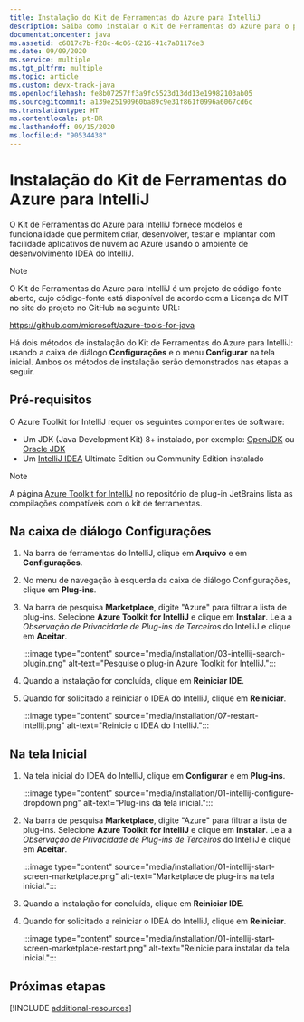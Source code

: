 ```yaml
---
title: Instalação do Kit de Ferramentas do Azure para IntelliJ
description: Saiba como instalar o Kit de Ferramentas do Azure para o plug-in IntelliJ para criar e implantar aplicativos de nuvem no Azure.
documentationcenter: java
ms.assetid: c6817c7b-f28c-4c06-8216-41c7a8117de3
ms.date: 09/09/2020
ms.service: multiple
ms.tgt_pltfrm: multiple
ms.topic: article
ms.custom: devx-track-java
ms.openlocfilehash: fe8b07257ff3a9fc5523d13dd13e19982103ab05
ms.sourcegitcommit: a139e25190960ba89c9e31f861f0996a6067cd6c
ms.translationtype: HT
ms.contentlocale: pt-BR
ms.lasthandoff: 09/15/2020
ms.locfileid: "90534438"
---
```

# <a name="installing-the-azure-toolkit-for-intellij"></a>Instalação do Kit de Ferramentas do Azure para IntelliJ

O Kit de Ferramentas do Azure para IntelliJ fornece modelos e funcionalidade que permitem criar, desenvolver, testar e implantar com facilidade aplicativos de nuvem ao Azure usando o ambiente de desenvolvimento IDEA do IntelliJ.

> [!NOTE] 
> 
> O Kit de Ferramentas do Azure para IntelliJ é um projeto de código-fonte aberto, cujo código-fonte está disponível de acordo com a Licença do MIT no site do projeto no GitHub na seguinte URL: 
> 
> <https://github.com/microsoft/azure-tools-for-java> 
> 

Há dois métodos de instalação do Kit de Ferramentas do Azure para IntelliJ: usando a caixa de diálogo **Configurações** e o menu **Configurar** na tela inicial. Ambos os métodos de instalação serão demonstrados nas etapas a seguir.

## <a name="prerequisites"></a>Pré-requisitos

O Azure Toolkit for IntelliJ requer os seguintes componentes de software:

* Um JDK (Java Development Kit) 8+ instalado, por exemplo: [OpenJDK](https://openjdk.java.net/) ou [Oracle JDK](https://www.oracle.com/technetwork/java/javase/downloads/index.html)
* Um [IntelliJ IDEA](https://www.jetbrains.com/idea/download/) Ultimate Edition ou Community Edition instalado

> [!NOTE]
> 
> A página [Azure Toolkit for IntelliJ](https://plugins.jetbrains.com/plugin/8053) no repositório de plug-in JetBrains lista as compilações compatíveis com o kit de ferramentas.
> 

<!--
> [!IMPORTANT]
> 
> If you are using the Azure Toolkit for IntelliJ on Windows, the toolkit requires installing the Azure SDK 2.9.6 or later in order to use the Azure emulator. You have two options for installing the Azure SDK:
> 
> * You can download and install the Azure SDK by using the [Web Platform Installer (WebPI)](https://go.microsoft.com/fwlink/?LinkID=252838).
> * If you do not have the Azure SDK installed when you create your first Azure deployment project, you will be prompted to automatically download install the requisite version of the Azure SDK.
> 
> Note that the Azure SDK is only required on Windows.
> 
-->


## <a name="from-the-settings-dialog-box"></a>Na caixa de diálogo Configurações

1. Na barra de ferramentas do IntelliJ, clique em **Arquivo** e em **Configurações**.

1. No menu de navegação à esquerda da caixa de diálogo Configurações, clique em **Plug-ins**.

1. Na barra de pesquisa **Marketplace**, digite "Azure" para filtrar a lista de plug-ins. Selecione **Azure Toolkit for IntelliJ** e clique em **Instalar**. Leia a *Observação de Privacidade de Plug-ins de Terceiros* do IntelliJ e clique em **Aceitar**.

   :::image type="content" source="media/installation/03-intellij-search-plugin.png" alt-text="Pesquise o plug-in Azure Toolkit for IntelliJ."::: 

1. Quando a instalação for concluída, clique em **Reiniciar IDE**.

1. Quando for solicitado a reiniciar o IDEA do IntelliJ, clique em **Reiniciar**.
   
   :::image type="content" source="media/installation/07-restart-intellij.png" alt-text="Reinicie o IDEA do IntelliJ."::: 

## <a name="from-the-start-screen"></a>Na tela Inicial

1. Na tela inicial do IDEA do IntelliJ, clique em **Configurar** e em **Plug-ins**.

   :::image type="content" source="media/installation/01-intellij-configure-dropdown.png" alt-text="Plug-ins da tela inicial."::: 

1. Na barra de pesquisa **Marketplace**, digite "Azure" para filtrar a lista de plug-ins. Selecione **Azure Toolkit for IntelliJ** e clique em **Instalar**. Leia a *Observação de Privacidade de Plug-ins de Terceiros* do IntelliJ e clique em **Aceitar**.

   :::image type="content" source="media/installation/01-intellij-start-screen-marketplace.png" alt-text="Marketplace de plug-ins na tela inicial.":::

1. Quando a instalação for concluída, clique em **Reiniciar IDE**.

1. Quando for solicitado a reiniciar o IDEA do IntelliJ, clique em **Reiniciar**.
   
   :::image type="content" source="media/installation/01-intellij-start-screen-marketplace-restart.png" alt-text="Reinicie para instalar da tela inicial.":::

## <a name="next-steps"></a>Próximas etapas

[!INCLUDE [additional-resources](includes/additional-resources.md)]

